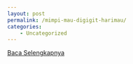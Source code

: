 ```yaml
---
layout: post
permalink: /mimpi-mau-digigit-harimau/
categories:
    - Uncategorized
---
```


[Baca Selengkapnya](/06)
